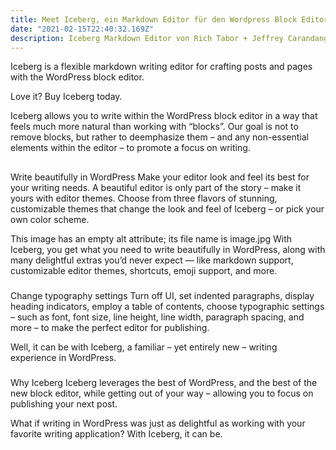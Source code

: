 ```yaml
---
title: Meet Iceberg, ein Markdown Editor für den Wordpress Block Editor
date: "2021-02-15T22:40:32.169Z"
description: Iceberg Markdown Editor von Rich Tabor + Jeffrey Carandang
---
```


Iceberg is a flexible markdown writing editor for crafting posts and pages with the WordPress block editor.

Love it? Buy Iceberg today.

Iceberg allows you to write within the WordPress block editor in a way that feels much more natural than working with “blocks”. Our goal is not to remove blocks, but rather to deemphasize them – and any non-essential elements within the editor – to promote a focus on writing.

##

Write beautifully in WordPress
Make your editor look and feel its best for your writing needs. A beautiful editor is only part of the story – make it yours with editor themes. Choose from three flavors of stunning, customizable themes that change the look and feel of Iceberg – or pick your own color scheme.

This image has an empty alt attribute; its file name is image.jpg
With Iceberg, you get what you need to write beautifully in WordPress, along with many delightful extras you’d never expect — like markdown support, customizable editor themes, shortcuts, emoji support, and more.

###

Change typography settings
Turn off UI, set indented paragraphs, display heading indicators, employ a table of contents, choose typographic settings – such as font, font size, line height, line width, paragraph spacing, and more – to make the perfect editor for publishing.

Well, it can be with Iceberg, a familiar – yet entirely new – writing experience in WordPress.

###

Why Iceberg
Iceberg leverages the best of WordPress, and the best of the new block editor, while getting out of your way – allowing you to focus on publishing your next post.

What if writing in WordPress was just as delightful as working with your favorite writing application? With Iceberg, it can be.
